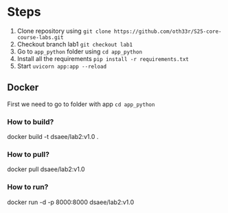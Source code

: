 # Steps

1. Clone repository using `git clone https://github.com/oth33r/S25-core-course-labs.git`
2. Checkout branch lab1 `git checkout lab1`
3. Go to `app_python` folder using `cd app_python`
4. Install all the requirements `pip install -r requirements.txt`
5. Start `uvicorn app:app --reload`

## Docker

First we need to go to folder with app `cd app_python`

### How to build?

docker build -t dsaee/lab2:v1.0 .

### How to pull?

docker pull dsaee/lab2:v1.0

### How to run?

docker run -d -p 8000:8000 dsaee/lab2:v1.0
